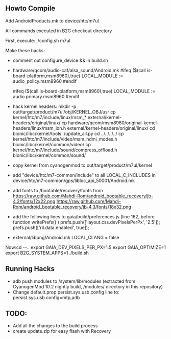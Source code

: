 Howto Compile
-------------
Add AndroidProducts.mk to device/htc/m7ul

All commands executed in B2G checkout directory

First, execute:
./config.sh m7ul

Make these hacks:
* comment out configure_device && in build.sh

* hardware/qcom/audio-caf/alsa_sound/Android.mk 
    #ifeq ($(call is-board-platform,msm8960),true)
    LOCAL_MODULE := audio_policy.msm8960
    #endif

    #ifeq ($(call is-board-platform,msm8960),true)
    LOCAL_MODULE := audio.primary.msm8960
    #endif

* hack kernel headers:
    mkdir -p out/target/product/m7ul/obj/KERNEL_OBJ/usr
    cp kernel/htc/m7/include/linux/msm_* external/kernel-headers/original/linux/
    cp hardware/qcom/msm8960/original-kernel-headers/linux/msm_ion.h external/kernel-headers/original/linux/
    cd bionic/libc/kernel/tools
    ./update_all.py
    cd ../../../../
    cp kernel/htc/m7/include/video/msm_hdmi_modes.h bionic/libc/kernel/common/video/
    cp kernel/htc/m7/include/sound/compress_offload.h bionic/libc/kernel/common/sound/
* copy kernel from cyanogenmod to out/target/product/m7ul/kernel

* add "device/htc/m7-common/include" to all LOCAL_C_INCLUDES in device/htc/m7-common/gps/libloc_api_50001/Android.mk

* add fonts to /bootable/recovery/fonts from
   https://raw.github.com/Mahdi-Rom/android_bootable_recovery/jb-4.3/fonts/12x22.png
   https://raw.github.com/Mahdi-Rom/android_bootable_recovery/jb-4.3/fonts/18x32.png

* add the following lines to gaia/build/preferences.js (line 162, before function writePrefs() )
  prefs.push(['layout.css.devPixelsPerPx', '2.5']);
  prefs.push(['ril.data.enabled', true]);

* external/libpng/Android.mk LOCAL_CLANG = false

Now:cd --..
export GAIA_DEV_PIXELS_PER_PX=1.5
export GAIA_OPTIMIZE=1
export B2G_SYSTEM_APPS=1
./build.sh

Running Hacks
-------------
* adb push modules to /system/lib/modules (extracted from CyanogenMod 10.2 nightly build, /modules/ directory in this repository)
* Change default.prop persist.sys.usb.config line to: persist.sys.usb.config=mtp,adb

TODO:
-----
* Add all the changes to the build process
* create update.zip for easy flash with Recovery



